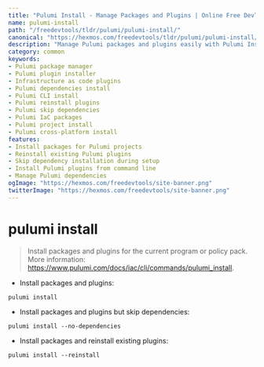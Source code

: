 ```yaml
---
title: "Pulumi Install - Manage Packages and Plugins | Online Free DevTools by Hexmos"
name: pulumi-install
path: "/freedevtools/tldr/pulumi/pulumi-install/"
canonical: "https://hexmos.com/freedevtools/tldr/pulumi/pulumi-install/"
description: "Manage Pulumi packages and plugins easily with Pulumi Install. Install missing dependencies, reinstall existing plugins, and skip dependency checks. Free online tool, no registration required."
category: common
keywords:
- Pulumi package manager
- Pulumi plugin installer
- Infrastructure as code plugins
- Pulumi dependencies install
- Pulumi CLI install
- Pulumi reinstall plugins
- Pulumi skip dependencies
- Pulumi IaC packages
- Pulumi project install
- Pulumi cross-platform install
features:
- Install packages for Pulumi projects
- Reinstall existing Pulumi plugins
- Skip dependency installation during setup
- Install Pulumi plugins from command line
- Manage Pulumi dependencies
ogImage: "https://hexmos.com/freedevtools/site-banner.png"
twitterImage: "https://hexmos.com/freedevtools/site-banner.png"
---
```


# pulumi install

> Install packages and plugins for the current program or policy pack.
> More information: <https://www.pulumi.com/docs/iac/cli/commands/pulumi_install>.

- Install packages and plugins:

`pulumi install`

- Install packages and plugins but skip dependencies:

`pulumi install --no-dependencies`

- Install packages and reinstall existing plugins:

`pulumi install --reinstall`
